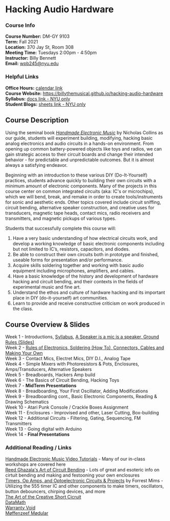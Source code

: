 # Hacking Audio Hardware

### Course Info  
**Course Number:** DM-GY 9103  
**Term:** Fall 2021  
**Location:** 370 Jay St, Room 308  
**Meeting Time:** Tuesdays 2:00pm - 4:50pm  
**Instructor:** Billy Bennett  
**Email:** wpb245@nyu.edu  

### Helpful Links
**Office Hours:** [calendar link](https://calendar.google.com/calendar/selfsched?sstoken=UU83Y25Jd3FfQnhjfGRlZmF1bHR8MTcyMDRkOTExMjgzY2QxOTVhYmFhZjM4MmRiMzg1MmM)  
**Course Website:** https://billythemusical.github.io/hacking-audio-hardware  
**Syllabus:** [docs link - NYU only](https://docs.google.com/document/d/1rmMsHMCfXIE_s8nDgVjvcms0XinGn-VsMpUDeaeRRd0/edit?usp=sharing)  
**Student Blogs:** [sheets link - NYU only](https://docs.google.com/spreadsheets/d/1N3ReFHLPdkrUOZKwgPqg1gQX5DbbF7SZ2JsOboCK1Vc/edit#gid=0)  

## Course Description
Using the seminal book [*Handmade Electronic Music*](https://bobcat.library.nyu.edu/permalink/f/141j2p5/nyu_aleph003835343) by Nicholas Collins as our guide, students will experiment building, modifying, hacking basic analog electronics and audio circuits in a hands-on environment.  From opening up common battery-powered objects like toys and radios, we can gain strategic access to their circuit boards and change their intended behavior - for predictable and unpredictable outcomes.  But it is almost always a satisfying endeavor.

Beginning with an introduction to these various DIY (Do-It-Yourself) practices, students advance quickly to building their own circuits with a minimum amount of electronic components. Many of the projects in this course center on common integrated circuits (aka: IC's or microchips), which we will bend, break, and remake in order to create tools/instruments for sonic and aesthetic ends.  Other topics covered include circuit sniffing, circuit bending, alternative speaker construction, and creative uses for transducers, magnetic tape heads, contact mics, radio receivers and transmitters, and magnetic pickups of various types.

Students that successfully complete this course will:
1. Have a very basic understanding of how electrical circuits work, and develop a working knowledge
of basic electronic components including but not limited to IC’s, resistors, capacitors, and diodes.
2. Be able to construct their own circuits both in prototype and finished, useable forms for
presentation and/or performance.
3. Acquire skills soldering together and working with basic audio equipment including microphones, amplifiers, and cables.
4. Have a basic knowledge of the history and development of hardware hacking and circuit bending,
and their contexts in the fields of experimental music and fine art.
5. Understand the ethos and culture of hardware hacking and its important place in DIY (do-it-yourself) art communities.
6. Learn to provide and receive constructive criticism on work produced in the class.

## Course Overview & Slides

Week 1 - Introductions, [Syllabus](https://docs.google.com/document/d/1rmMsHMCfXIE_s8nDgVjvcms0XinGn-VsMpUDeaeRRd0/edit?usp=sharing), [A Speaker is a mic is a speaker, Ground Rules (Slides)](https://docs.google.com/presentation/d/1qheYEmGxHhcfj3TvRRTWEnvLvEMnhZB82_XswJIgf9U/edit?usp=sharing)  
Week 2 - [Rules of Electronics, Soldering (How To), Connectors, Cables and Making Your Own](https://docs.google.com/presentation/d/1efWNUDPk0h1TynfMdZVpLxOjdQhohWu7YLQNH0dOrB4/edit?usp=sharing)  
Week 3 - Contact Mics, Electret Mics, DIY D.I., Analog Tape  
Week 4 - Simple Mixers with Photoresistors & Pots, Enclosures, Amps/Transducers, Alternative Speakers  
Week 5 - Breadboards, Hackers Amp build  
Week 6 - The Basics of Circuit Bending, Hacking Toys  
Week 7 - **MidTerm Presentations**  
Week 8 - Breadboarding, Your First Oscillator, Adding Modifications  
Week 9 - Breadboarding cont., Basic Electronic Components, Reading & Drawing Schematics  
Week 10 - Atari Punk Console / Crackle Boxes Assignment  
Week 11 - Enclosures - Improvised and other, Laser Cutting, Box-building  
Week 12 - Additional Circuits - Filtering, Gating, Sequencing, FM Transmitters  
Week 13 - Going digital with Arduino  
Week 14 - **Final Presentations**  


### Additional Reading / Links

[Handmade Electronic Music Video Tutorials](http://www.nicolascollins.com/HEM3/tutorials.htm) - Many of our in-class workshops are covered here  
[Reed Ghazala's Art of Circuit Bending](http://www.anti-theory.com/soundart/circuitbend/) - Lots of great and esoteric info on cirtuit bending and making and festooning your own enclosures  
[Timers, Op Amps, and Optoelectronic Circuits & Projects](https://www.amazon.com/Timer-Amp-Optoelectronic-Circuits-Projects/dp/0945053290) by Forrest Mims - Utilizing the 555 timer IC and other components to make timers, oscillators, button debouncers, chirping devices, and more  
[The Art of the Creative Short Cicruit](http://www.anti-theory.com/texts/EM/index.html)  
[DataMath](http://www.datamath.org/Story/CircuitBending.htm)  
[Warranty Void](http://weltenschule.de/TableHooters/WarrantyVoidFAQ.htm)  
[Møffenzeef Mødular](https://www.moffenzeefmodular.com/)  
